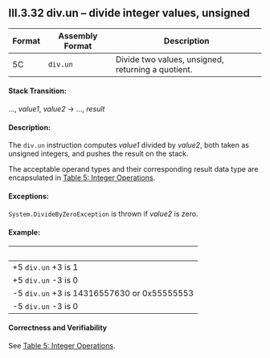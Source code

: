 ## III.3.32 div.un &ndash; divide integer values, unsigned

 | Format | Assembly Format | Description
 | ---- | ---- | ----
 | 5C | `div.un` | Divide two values, unsigned, returning a quotient.

#### Stack Transition:

&hellip;, _value1_, _value2_ &rarr; &hellip;, _result_

#### Description:

The `div.un` instruction computes _value1_ divided by _value2_, both taken as unsigned integers, and pushes the result on the stack.

The acceptable operand types and their corresponding result data type are encapsulated in [Table 5: Integer Operations](#todo-missing-hyperlink).

#### Exceptions:

`System.DivideByZeroException` is thrown if _value2_ is zero.

#### Example:

 | &nbsp;
 | ----
 | +5 `div.un` +3 is 1
 | +5 `div.un` -3 is 0
 | -5 `div.un` +3 is 14316557630 or 0x55555553
 | -5 `div.un` -3 is 0

#### Correctness and Verifiability

See [Table 5: Integer Operations](#todo-missing-hyperlink).
